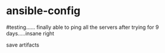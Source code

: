 # ansible-config
#testing......
finally able to ping all the servers after trying for 9 days.....insane right

save artifacts